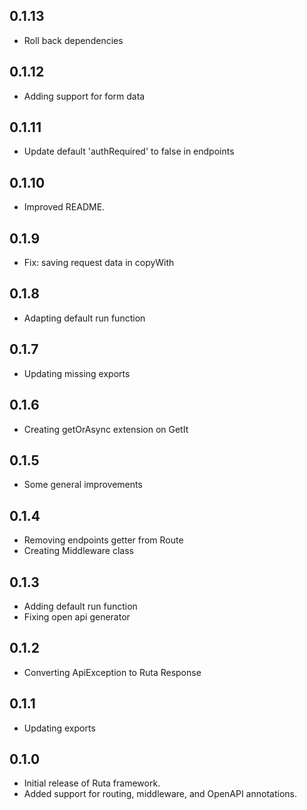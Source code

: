 ## 0.1.13

- Roll back dependencies

## 0.1.12

- Adding support for form data

## 0.1.11

- Update default 'authRequired' to false in endpoints

## 0.1.10

- Improved README.

## 0.1.9

- Fix: saving request data in copyWith

## 0.1.8

- Adapting default run function

## 0.1.7

- Updating missing exports

## 0.1.6

- Creating getOrAsync extension on GetIt

## 0.1.5

- Some general improvements

## 0.1.4

- Removing endpoints getter from Route
- Creating Middleware class

## 0.1.3

- Adding default run function
- Fixing open api generator

## 0.1.2

- Converting ApiException to Ruta Response

## 0.1.1

- Updating exports

## 0.1.0

- Initial release of Ruta framework.
- Added support for routing, middleware, and OpenAPI annotations.